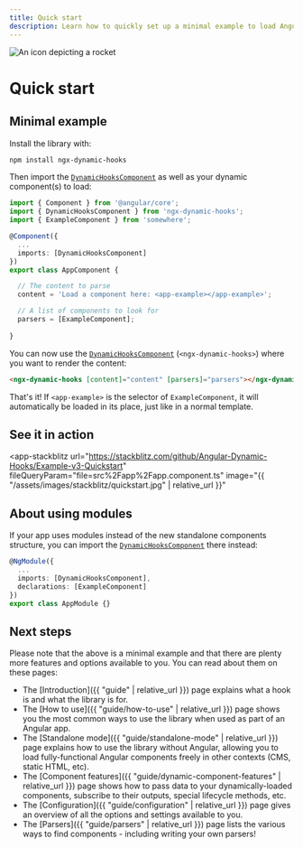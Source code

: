 ```yaml
---
title: Quick start
description: Learn how to quickly set up a minimal example to load Angular components into dynamic content with the Angular Dynamic Hooks library.
---
```


<div class="page-title">
  <img class="page-title-icon" src="{{ "/assets/images/icons/rocket.svg"| relative_url }}" alt="An icon depicting a rocket">
  <h1 class="page-title-text">Quick start</h1>
</div>

## Minimal example

Install the library with:

```sh
npm install ngx-dynamic-hooks
```

Then import the <a href="https://github.com/Angular-Dynamic-Hooks/ngx-dynamic-hooks/blob/1a94c3517235a2b2d571379d1cfce88958cb3f66/projects/ngx-dynamic-hooks/src/lib/components/dynamicHooksComponent.ts" target="_blank">`DynamicHooksComponent`</a> as well as your dynamic component(s) to load:

```ts
import { Component } from '@angular/core';
import { DynamicHooksComponent } from 'ngx-dynamic-hooks';
import { ExampleComponent } from 'somewhere';

@Component({
  ...
  imports: [DynamicHooksComponent]
})
export class AppComponent {

  // The content to parse
  content = 'Load a component here: <app-example></app-example>';

  // A list of components to look for
  parsers = [ExampleComponent];
  
}
```
You can now use the <a href="https://github.com/Angular-Dynamic-Hooks/ngx-dynamic-hooks/blob/1a94c3517235a2b2d571379d1cfce88958cb3f66/projects/ngx-dynamic-hooks/src/lib/components/dynamicHooksComponent.ts" target="_blank">`DynamicHooksComponent`</a> (`<ngx-dynamic-hooks>`) where you want to render the content:

```html
<ngx-dynamic-hooks [content]="content" [parsers]="parsers"></ngx-dynamic-hooks>
```

That's it! If `<app-example>` is the selector of `ExampleComponent`, it will automatically be loaded in its place, just like in a normal template.

## See it in action

<app-stackblitz
  url="https://stackblitz.com/github/Angular-Dynamic-Hooks/Example-v3-Quickstart" 
  fileQueryParam="file=src%2Fapp%2Fapp.component.ts"
  image="{{ "/assets/images/stackblitz/quickstart.jpg" | relative_url }}"
></app-stackblitz>

## About using modules

If your app uses modules instead of the new standalone components structure, you can import the <a href="https://github.com/Angular-Dynamic-Hooks/ngx-dynamic-hooks/blob/1a94c3517235a2b2d571379d1cfce88958cb3f66/projects/ngx-dynamic-hooks/src/lib/components/dynamicHooksComponent.ts" target="_blank">`DynamicHooksComponent`</a> there instead:

```ts
@NgModule({
  ...
  imports: [DynamicHooksComponent],
  declarations: [ExampleComponent]
})
export class AppModule {}
```

## Next steps

Please note that the above is a minimal example and that there are plenty more features and options available to you. You can read about them on these pages:

- The [Introduction]({{ "guide" | relative_url }}) page explains what a hook is and what the library is for.
- The [How to use]({{ "guide/how-to-use" | relative_url }}) page shows you the most common ways to use the library when used as part of an Angular app.
- The [Standalone mode]({{ "guide/standalone-mode" | relative_url }}) page explains how to use the library without Angular, allowing you to load fully-functional Angular components freely in other contexts (CMS, static HTML, etc).
- The [Component features]({{ "guide/dynamic-component-features" | relative_url }}) page shows how to pass data to your dynamically-loaded components, subscribe to their outputs, special lifecycle methods, etc.
- The [Configuration]({{ "guide/configuration" | relative_url }}) page gives an overview of all the options and settings available to you.
- The [Parsers]({{ "guide/parsers" | relative_url }}) page lists the various ways to find components - including writing your own parsers!